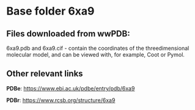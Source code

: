 # Base folder 6xa9

## Files downloaded from wwPDB:

6xa9.pdb and 6xa9.cif - contain the coordinates of the threedimensional molecular model, and can be viewed with, for example, Coot or Pymol.



## Other relevant links 
**PDBe**:  https://www.ebi.ac.uk/pdbe/entry/pdb/6xa9
 
**PDBr**: https://www.rcsb.org/structure/6xa9 
